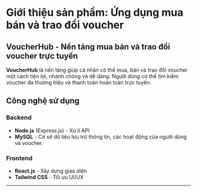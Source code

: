 # Giới thiệu sản phẩm: Ứng dụng mua bán và trao đổi voucher
## VoucherHub - Nền tảng mua bán và trao đổi voucher trực tuyến

**VoucherHub** là nền tảng giúp cá nhân có thể mua, bán và trao đổi voucher một cách tiện lợi, nhanh chóng và dễ dàng. Người dùng có thể tìm kiếm voucher đa thương hiệu và thanh toán hoàn toàn trực tuyến.

## **Công nghệ sử dụng**
### **Backend**
  - **Node.js** (Express.js) - Xử lí API
  - **MySQL** - Cơ sở dữ liệu lưu trữ thông tin, các hoạt động của người dùng và voucher.

### **Frontend**
  - **React.js** - Xây dựng giao diện
  - **Tailwind CSS** - Tối ưu UI/UX
---

